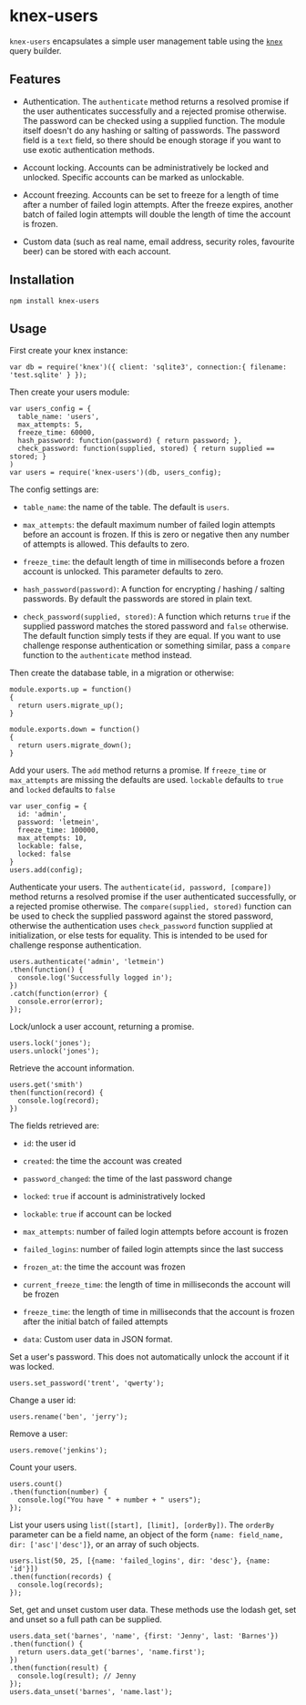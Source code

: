 # knex-users

`knex-users` encapsulates a simple user management table using the [`knex`](http://knexjs.org) query builder. 

## Features

* Authentication.  The `authenticate` method returns a resolved promise if the user authenticates successfully and a rejected promise otherwise.
The password can be checked using a supplied function. The module itself doesn't do any hashing or salting of passwords.
The password field is a `text` field, so there should be enough storage if you want to use exotic authentication methods.

* Account locking.  Accounts can be administratively be locked and unlocked. Specific accounts can be marked as unlockable.

* Account freezing.  Accounts can be set to freeze for a length of time after a number of failed login attempts.  After the freeze expires,
another batch of failed login attempts will double the length of time the account is frozen.

* Custom data (such as real name, email address, security roles, favourite beer) can be stored with each account.

## Installation

```
npm install knex-users
```

## Usage

First create your knex instance:

```
var db = require('knex')({ client: 'sqlite3', connection:{ filename: 'test.sqlite' } });
```

Then create your users module:

```
var users_config = {
  table_name: 'users',
  max_attempts: 5,
  freeze_time: 60000,
  hash_password: function(password) { return password; },
  check_password: function(supplied, stored) { return supplied == stored; }
)
var users = require('knex-users')(db, users_config);
```

The config settings are:

  * `table_name`: the name of the table.  The default is `users`.

  * `max_attempts`: the default maximum number of failed login attempts before an account is frozen.  If this is zero or negative then any
number of attempts is allowed.  This defaults to zero.

  * `freeze_time`: the default length of time in milliseconds before a frozen account is unlocked.  This parameter defaults to zero.

  * `hash_password(password)`: A function for encrypting / hashing / salting passwords.  By default the passwords are stored in plain text.

  * `check_password(supplied, stored)`: A function which returns `true` if the supplied password matches the stored password and `false` otherwise. The
default function simply tests if they are equal.  If you want to use challenge response authentication or something similar, pass a `compare`
function to the `authenticate` method instead.

Then create the database table, in a migration or otherwise:

```
module.exports.up = function()
{
  return users.migrate_up();
}

module.exports.down = function()
{
  return users.migrate_down();
}
```

Add your users.  The `add` method returns a promise.  If `freeze_time` or `max_attempts` are missing the defaults are used. `lockable` defaults
to `true` and `locked` defaults to `false`

```
var user_config = {
  id: 'admin',
  password: 'letmein',
  freeze_time: 100000,
  max_attempts: 10,
  lockable: false,
  locked: false
}
users.add(config);
```

Authenticate your users.  The `authenticate(id, password, [compare])` method returns a resolved promise if the user authenticated successfully,
or a rejected promise otherwise. The `compare(supplied, stored)` function can be used to check the supplied password against the stored password,
otherwise the authentication uses `check_password` function supplied at initialization, or else tests for equality. This is intended to be used for
challenge response authentication.

```
users.authenticate('admin', 'letmein')
.then(function() {
  console.log('Successfully logged in');
})
.catch(function(error) {
  console.error(error);
});
```

Lock/unlock a user account, returning a promise.

```
users.lock('jones');
users.unlock('jones');
```

Retrieve the account information.

```
users.get('smith')
then(function(record) {
  console.log(record);
})
```

The fields retrieved are:

  * `id`: the user id

  * `created`: the time the account was created

  * `password_changed`: the time of the last password change

  * `locked`: `true` if account is administratively locked

  * `lockable`: `true` if account can be locked

  * `max_attempts`: number of failed login attempts before account is frozen

  * `failed_logins`: number of failed login attempts since the last success

  * `frozen_at`: the time the account was frozen

  * `current_freeze_time`: the length of time in milliseconds the account will be frozen

  * `freeze_time`: the length of time in milliseconds that the account is frozen after the initial batch of failed attempts

  * `data`: Custom user data in JSON format.


Set a user's password.  This does not automatically unlock the account if it was locked.

```
users.set_password('trent', 'qwerty');
```

Change a user id:

```
users.rename('ben', 'jerry');
```

Remove a user:

```
users.remove('jenkins');
```

Count your users.

```
users.count()
.then(function(number) {
  console.log("You have " + number + " users");
});
```

List your users using `list([start], [limit], [orderBy])`.  The `orderBy` parameter can be a field name, an object of the form
`{name: field_name, dir: ['asc'|'desc']}`, or an array of such objects.

```
users.list(50, 25, [{name: 'failed_logins', dir: 'desc'}, {name: 'id'}])
.then(function(records) {
  console.log(records);
});
```

Set, get and unset custom user data.  These methods use the lodash get, set and unset so a full path can be supplied.

```
users.data_set('barnes', 'name', {first: 'Jenny', last: 'Barnes'})
.then(function() {
  return users.data_get('barnes', 'name.first');
})
.then(function(result) {
  console.log(result); // Jenny
});
users.data_unset('barnes', 'name.last');
```

